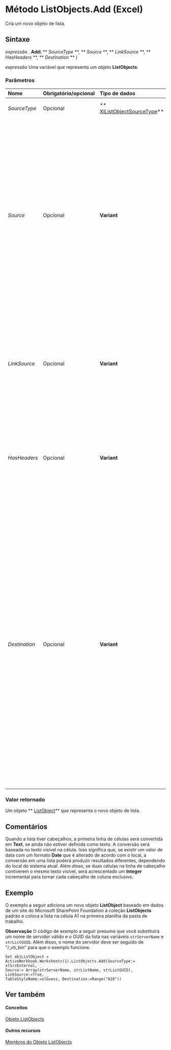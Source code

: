 
# Método ListObjects.Add (Excel)

Cria um novo objeto de lista.
 


## Sintaxe

 *expressão*  . **Add**( ** *SourceType* **, ** *Source* **, ** *LinkSource* **, ** *HasHeaders* **, ** *Destination* ** )
 

 
 *expressão*  Uma variável que representa um objeto **ListObjects**.
 

 

### Parâmetros



|**Nome**|**Obrigatório/opcional**|**Tipo de dados**|**Descrição**|
|:-----|:-----|:-----|:-----|
| _SourceType_|Opcional|** [XlListObjectSourceType](5367ca5c-a5c5-a838-5493-976c1512b1fc.md)**|Indica o tipo de fonte da consulta.|
| _Source_|Opcional|**Variant**| quando SourceType = **xlSrcRange**. Um objeto ** [Range](b8207778-0dcc-4570-1234-f130532cc8cd.md)** representa a fonte de dados. Se omitido, Source usará como padrão o intervalo retornado pelo código de detecção do intervalo de lista. quando SourceType = **xlSrcExternal**. Uma matriz de valores **String** que especifica uma conexão com a fonte, contendo os seguintes elementos: 0 - URL para o site do SharePoint 1 - ListName 2 - ViewGUID|
| _LinkSource_|Opcional|**Variant**|**Boolean**. Indica se uma fonte de dados externa deve ser vinculada ao objeto **ListObject**. Se SourceType for **xlSrcExternal**, o padrão será **True**. Inválido se SourceType for **xlSrcRange** e retornará um erro se não for omitido.|
| _HasHeaders_|Opcional|**Variant**|Uma constante  ** [XlYesNoGuess](c4c8e9b1-ad12-5c63-da32-60d410915452.md)** que indica se os dados que estão sendo importados possuem rótulos de coluna. Quado o Source não tem cabeçalhos, o Excel os gera automaticamente.|
| _Destination_|Opcional|**Variant**|Um objeto  ** [Range](b8207778-0dcc-4570-1234-f130532cc8cd.md)** que especifica uma referência a células únicas como destino para o canto superior esquerdo do novo objeto de lista. Se o objeto **Range** fizer referência a mais de uma célula, será gerado um erro. O argumento Destination deve ser especificado quando SourceType for definido como **xlSrcExternal**. O argumento Destination será ignorado se SourceType for definido como **xlSrcRange**. O intervalo de destino precisa estar na planilha que contém a coleção ** [ListObjects](3a888055-1ed0-d37d-0586-ced999dc1c42.md)** especificada por expressão. Como novas colunas serão inseridas em Destination para se ajustar à nova lista, os dados existentes não serão substituídos.|

### Valor retornado

Um objeto  ** [ListObject](46de6c4f-8ce0-0c7d-da59-6e52f5eab612.md)** que representa o novo objeto de lista.
 

 

## Comentários

Quando a lista tiver cabeçalhos, a primeira linha de células será convertida em  **Text**, se ainda não estiver definida como texto. A conversão será baseada no texto visível na célula. Isso significa que, se existir um valor de data com um formato **Date** que é alterado de acordo com o local, a conversão em uma lista poderá produzir resultados diferentes, dependendo do local do sistema atual. Além disso, se duas células na linha de cabeçalho contiverem o mesmo texto visível, será acrescentado um **Integer** incremental para tornar cada cabeçalho de coluna exclusivo.
 

 

 

 

 

 

## Exemplo

O exemplo a seguir adiciona um novo objeto  **ListObject** baseado em dados de um site do Microsoft SharePoint Foundation à coleção **ListObjects** padrão e coloca a lista na célula A1 na primeira planilha da pasta de trabalho.
 

 

 **Observação**  O código de exemplo a seguir presume que você substituirá um nome de servidor válido e o GUID da lista nas variáveis  `strServerName` e `strListGUID`. Além disso, o nome do servidor deve ser seguido de "/_vti_bin" para que o exemplo funcione.
 


```
Set objListObject = ActiveWorkbook.Worksheets(1).ListObjects.Add(SourceType:= xlSrcExternal, _ 
Source:= Array(strServerName, strListName, strListGUID), LinkSource:=True, _ 
TableStyleName:=xlGuess, Destination:=Range("A10")) 

```


## Ver também


#### Conceitos


 
 [Objeto ListObjects](3a888055-1ed0-d37d-0586-ced999dc1c42.md)
#### Outros recursos


 
 [Membros do Objeto ListObjects](a067b883-9aa3-f8f6-bf72-87541b796a80.md)
